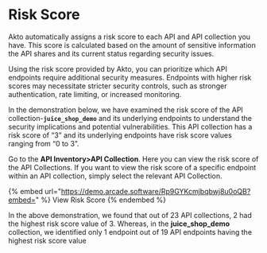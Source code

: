 # Risk Score

Akto automatically assigns a risk score to each API and API collection you have. This score is calculated based on the amount of sensitive information the API shares and its current status regarding security issues.

Using the risk score provided by Akto, you can prioritize which API endpoints require additional security measures. Endpoints with higher risk scores may necessitate stricter security controls, such as stronger authentication, rate limiting, or increased monitoring.

In the demonstration below, we have examined the risk score of the API collection-**`juice_shop_demo`** and its underlying endpoints to understand the security implications and potential vulnerabilities. This API collection has a risk score of “3” and its underlying endpoints have risk score values ranging from “0 to 3”.&#x20;

Go to the **API Inventory>API Collection**. Here you can view the risk score of the API Collections. If you want to view the risk score of a specific endpoint within an API collection, simply select the relevant API Collection.

{% embed url="https://demo.arcade.software/Rp9GYKcmjbqbwj8u0oQB?embed=" %}
View Risk Score
{% endembed %}

In the above demonstration, we found that out of 23 API collections, 2 had the highest risk score value of 3. Whereas, in the **juice\_shop\_demo** collection, we identified only 1 endpoint out of 19 API endpoints having the highest risk score value
